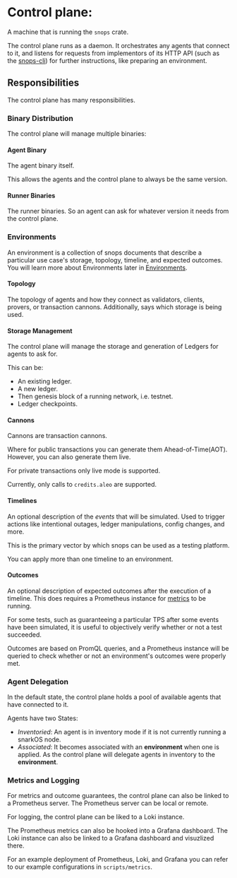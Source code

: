 # Control plane:

A machine that is running the `snops` crate.

The control plane runs as a daemon. It orchestrates any agents that connect to
it, and listens for requests from implementors of its HTTP API (such as the
[snops-cli](../user_guide/clis/SNOPS_CLI.md)) for further instructions, like preparing an
environment.

## Responsibilities

The control plane has many responsibilities.

### Binary Distribution

The control plane will manage multiple binaries:

#### Agent Binary

The agent binary itself.

This allows the agents and the control plane to always be the same version.

#### Runner Binaries

The runner binaries. So an agent can ask for whatever version it needs from the control plane.

### Environments

An environment is a collection of snops documents that describe a particular use
case's storage, topology, timeline, and expected outcomes. You will learn more about Environments later in [Environments](../user_guide/envs/README.md).

#### Topology

The topology of agents and how they connect as validators, clients, provers, or transaction cannons. Additionally, says which storage is being used.

#### Storage Management

The control plane will manage the storage and generation of Ledgers for agents to ask for.

This can be:

- An existing ledger.
- A new ledger.
- Then genesis block of a running network, i.e. testnet.
- Ledger checkpoints.

#### Cannons

Cannons are transaction cannons.

Where for public transactions you can generate them Ahead-of-Time(AOT). However, you can also generate them live.

For private transactions only live mode is supported.

Currently, only calls to `credits.aleo` are supported.

#### Timelines

An optional description of the _events_ that will be simulated.
Used to trigger actions like intentional outages, ledger manipulations, config
changes, and more.

This is the primary vector by which snops can be used as a
testing platform.

You can apply more than one timeline to an environment.

#### Outcomes

An optional description of expected outcomes after the execution of a timeline. This does requires a Prometheus instance for [metrics](#metrics-and-logging) to be running.

For some tests, such as guaranteeing a particular TPS after some events have been simulated, it is useful to objectively verify whether or not a test succeeded.

Outcomes are based on PromQL queries, and a Prometheus instance will be queried to check whether or not an environment's outcomes
were properly met.

### Agent Delegation

In the default state, the control plane holds a pool of available agents that
have connected to it.

Agents have two States:

- _Inventoried_: An agent is in inventory mode if it is not currently running a snarkOS node.
- _Associated_: It becomes associated with an **environment** when one is applied. As the control plane will delegate agents in inventory to the **environment**.

### Metrics and Logging

For metrics and outcome guarantees, the control plane can also be linked to a
Prometheus server. The Prometheus server can be local or remote.

For logging, the control plane can be liked to a Loki instance.

The Prometheus metrics can also be hooked into a Grafana dashboard. The Loki instance can also be linked to a Grafana dashboard and visuzlized there.

For an example deployment of Prometheus, Loki, and Grafana you can refer to our example configurations in `scripts/metrics`.
